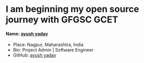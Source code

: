 # I am beginning my open source journey with GFGSC GCET

#### Name: [ayush yadav](https://github.com/ayush-yadavv/)

- Place: Nagpur, Maharashtra, India
- Bio: Project Admin | Software Engineer
- GitHub: [ayush yadav](https://github.com/ayush-yadavv/)
